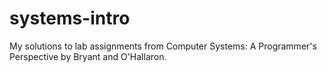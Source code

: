 # systems-intro
My solutions to lab assignments from Computer Systems: A Programmer's Perspective by Bryant and O'Hallaron.
